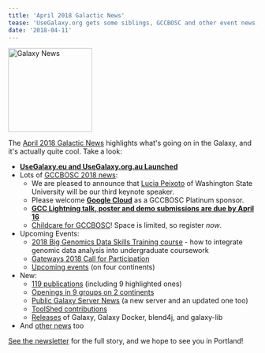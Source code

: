 ```yaml
---
title: 'April 2018 Galactic News'
tease: 'UseGalaxy.org gets some siblings, GCCBOSC and other event news; new pubs, servers, jobs, ...'
date: '2018-04-11'
---
```

[<img class="float-right" src="/src/images/galaxy-logos/GalaxyNews.png" alt="Galaxy News" width="170" />](/galaxy-updates/2018-04/)

The [April 2018 Galactic News](/galaxy-updates/2018-04/) highlights what's going on in the Galaxy, and it's actually quite cool.  Take a look:

* **[UseGalaxy.eu and UseGalaxy.org.au Launched](/galaxy-updates/2018-04/#usegalaxyeu-and-usegalaxyorgau-launched)**
* Lots of [GCCBOSC 2018 news](/galaxy-updates/2018-04/#gccbosc-2018):
  * We are pleased to announce that [Lucia Peixoto](/galaxy-updates/2018-04/#keynote-speakers) of Washington State University will be our third keynote speaker.
  * Please welcome **[Google Cloud](/galaxy-updates/2018-04/#google-cloud)** as a GCCBOSC Platinum sponsor.
  * **[GCC Lightning talk, poster and demo submissions are due by April 16](/galaxy-updates/2018-04/#submit-gcc-lightning-talks-posters-and-demos-by-april-16)**
  * [Childcare for GCCBOSC](/galaxy-updates/2018-04/#childcare-at-gccbosc)! Space is limited, so register *now*.
* Upcoming Events:
  * [2018 Big Genomics Data Skills Training course](/galaxy-updates/2018-04/#2018-big-genomics-data-skills-training-course) - how to integrate genomic data analysis into undergraduate coursework
  * [Gateways 2018 Call for Participation](/galaxy-updates/2018-04/#gateways-2018-call-for-participation-1st-deadline-may-7)
  * [Upcoming events](/galaxy-updates/2018-04/#upcoming-events) (on four continents)
* New:
  * [119 publications](/galaxy-updates/2018-04/#publications) (including 9 highlighted ones)
  * [Openings in 9 groups on 2 continents](/galaxy-updates/2018-04/#whos-hiring)
  * [Public Galaxy Server News](/galaxy-updates/2018-04/#public-galaxy-server-news) (a new server and an updated one too)
  * [ToolShed contributions](/galaxy-updates/2018-04/#toolshed-contributions)
  * [Releases](/galaxy-updates/2018-04/#releases) of Galaxy, Galaxy Docker, blend4j, and galaxy-lib
* And [other news](/galaxy-updates/2018-04/#other-news) too

[See the newsletter](/galaxy-updates/2018-04/) for the full story, and we hope to see you in Portland!
